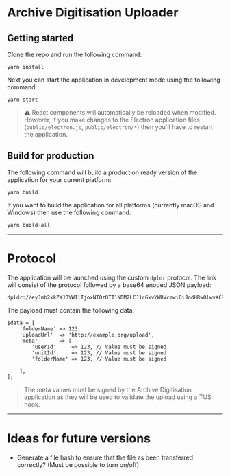 # Archive Digitisation Uploader

## Getting started

Clone the repo and run the following command:

```
yarn install
```

Next you can start the application in development mode using the following command:

```
yarn start
```

> ⚠️ React components will automatically be reloaded when modified. However, if you make changes to the Electron application files (`public/electron.js`, `public/electron/*`) then you'll have to restart the application.

## Build for production

The following command will build a production ready version of the application for your current platform:

```
yarn build
```

If you want to build the application for all platforms (currently macOS and Windows) then use the following command:

```
yarn build-all
```

---

# Protocol

The application will be launched using the custom `dpldr` protocol. The link will consist of the protocol followed by a base64 enoded JSON payload:

```
dpldr://eyJmb2xkZXJOYW1lIjoxNTQzOTI1NDM2LCJ1cGxvYWRVcmwiOiJodHRwOlwvXC9leGFtcGxlLm9yZ1wvdXBsb2FkIiwibWV0YSI6eyJ1c2VySWQiOjEyMywidW5pdElkIjoxMjMsImZvbGRlck5hbWUiOjE1NDM5MjU0MzZ9fQ==
```

The payload must contain the following data:

```
$data = [
	'folderName' => 123,
	'uploadUrl'  => 'http://example.org/upload',
	'meta'       => [
		'userId'     => 123, // Value must be signed
		'unitId'     => 123, // Value must be signed
		'folderName' => 123, // Value must be signed

	],
];
```

> The meta values must be signed by the Archive Digitisation application as they will be used to validate the upload using a TUS hook.

---

# Ideas for future versions

* Generate a file hash to ensure that the file as been transferred correctly? (Must be possible to turn on/off)
